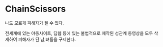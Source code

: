 # ChainScissors

나도 모르게 피해자가 될 수 있다.

전세계에 있는 야동사이트, 딥웹 등에 있는 불법적으로 제작된 성관계 동영상을 모두 삭제하여 피해자가 된 남,녀들을 구제한다.


